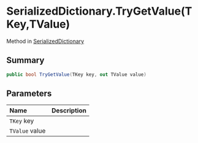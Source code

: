 # SerializedDictionary.TryGetValue(TKey,TValue)

Method in [SerializedDictionary](/api/csharp/yarn.unity.serializeddictionary.md)

## Summary



```csharp
public bool TryGetValue(TKey key, out TValue value)
```

## Parameters

|Name|Description|
|:---|:---|
|`TKey` key||
|`TValue` value||

